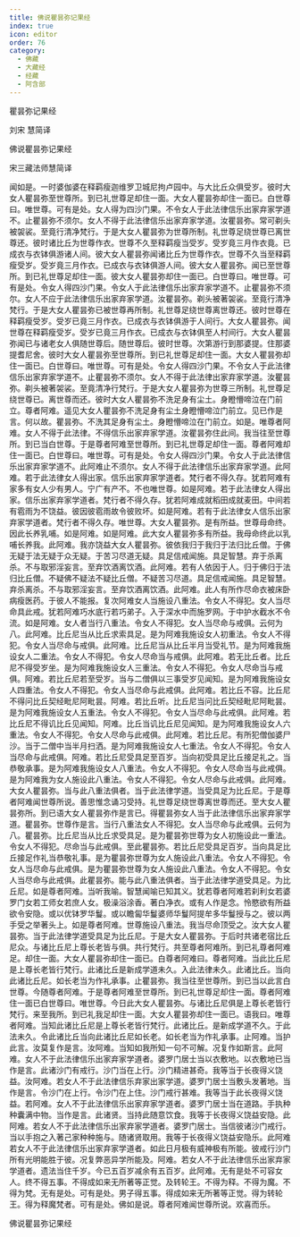 ```yaml
---
title: 佛说瞿昙弥记果经
index: true
icon: editor
order: 76
category:
  - 佛藏
  - 大藏经
  - 经藏
  - 阿含部
---
```


  瞿昙弥记果经  

刘宋 慧简译  

佛说瞿昙弥记果经  

宋三藏法师慧简译  

闻如是。一时婆伽婆在释羁瘦迦维罗卫城尼拘卢园中。与大比丘众俱受岁。彼时大女人瞿昙弥至世尊所。到已礼世尊足却住一面。大女人瞿昙弥却住一面已。白世尊曰。唯世尊。可有是处。女人得为四沙门果。不令女人于此法律信乐出家弃家学道不。止瞿昙弥不须尔。女人不得于此法律信乐出家弃家学道。汝瞿昙弥。常可剃头被袈裟。至竟行清净梵行。于是大女人瞿昙弥为世尊所制。礼世尊足绕世尊已离世尊还。彼时诸比丘为世尊作衣。世尊不久至释羁瘦当受岁。受岁竟三月作衣竟。已成衣与衣钵俱游诸人间。彼大女人瞿昙弥闻诸比丘为世尊作衣。世尊不久当至释羁瘦受岁。受岁竟三月作衣。已成衣与衣钵俱游人间。彼大女人瞿昙弥。闻已至世尊所。到已礼世尊足却住一面。彼大女人瞿昙弥却住一面已。白世尊曰。唯世尊。可有是处。令女人得四沙门果。令女人于此法律信乐出家弃家学道不。止瞿昙弥不须尔。女人不应于此法律信乐出家弃家学道。汝瞿昙弥。剃头被著袈裟。至竟行清净梵行。于是大女人瞿昙弥已被世尊再所制。礼世尊足绕世尊离世尊还。彼时世尊在释羁瘦受岁。受岁已竟三月作衣。已成衣与衣钵俱游于人间行。大女人瞿昙弥。闻世尊在释羁瘦受岁。受岁已竟三月作衣。已成衣与衣钵俱至人村间行。大女人瞿昙弥闻已与诸老女人俱随世尊后。随世尊后。彼时世尊。次第游行到那婆提。住那婆提耆尼舍。彼时大女人瞿昙弥至世尊所。到已礼世尊足却住一面。大女人瞿昙弥却住一面已。白世尊曰。唯世尊。可有是处。令女人得四沙门果。不令女人于此法律信乐出家弃家学道不。止瞿昙弥不须尔。女人不得于此法律出家弃家学道。汝瞿昙弥。剃头被著袈裟。至竟清净行梵行。于是大女人瞿昙弥为世尊三所制。礼世尊足绕世尊已。离世尊而还。彼时大女人瞿昙弥不洗足身有尘土。身瞪懵啼泣在门前立。尊者阿难。遥见大女人瞿昙弥不洗足身有尘土身瞪懵啼泣门前立。见已作是言。何以故。瞿昙弥。不洗其足身有尘土。身瞪懵啼泣在门前立。如是。唯尊者阿难。女人不得于此法律。不得信乐出家弃家学道。汝瞿昙弥住此间。我当往至世尊所。到已当白世尊。于是尊者阿难至世尊所。到已礼世尊足却住一面。尊者阿难却住一面已。白世尊曰。唯世尊。可有是处。令女人得四沙门果。令女人于此法律信乐出家弃家学道不。此阿难止不须尔。女人不得于此法律信乐出家弃家学道。此阿难。若于此法律女人得出家。信乐出家弃家学道者。梵行者不得久存。犹若阿难有家多有女人少有男人。宁广有产不。不也唯世尊。如是阿难。若于此法律女人得出家。信乐出家弃家学道者。梵行者不得久存。犹若阿难成就稻田成就麦田。中间若有雹雨为不饶益。彼因彼雹雨故令彼败坏。如是阿难。若有于此法律女人信乐出家弃家学道者。梵行者不得久存。唯世尊。大女人瞿昙弥。是有所益。世尊母命终。因此长养乳哺。如是阿难。如是阿难。此大女人瞿昙弥多有所益。我母命终此以乳哺长养我。此阿难。我亦饶益大女人瞿昙弥。彼依我归于我归于法归比丘僧。于佛无疑于法无疑于众无疑。于苦习尽道无疑。具足信戒闻施。具足智慧。弃于杀离杀。不与取邪淫妄言。至弃饮酒离饮酒。此阿难。若有人依因于人。归于佛归于法归比丘僧。不疑佛不疑法不疑比丘僧。不疑苦习尽道。具足信戒闻施。具足智慧。弃杀离杀。不与取邪淫妄言。至弃饮酒离饮酒。此阿难。此人有所作尽命衣被床卧病瘦医药。于彼人不能报。复次阿难女人当施设八重法。令女人不得犯。女人当尽命具此戒。犹若阿难巧水底行若巧弟子。入于深水中而施罗网。于中护水截水不令流。如是阿难。女人者当行八重法。令女人不得犯。女人当尽命与戒俱。云何为八。此阿难。比丘尼当从比丘求索具足。是为阿难我施设女人初重法。令女人不得犯。令女人当尽命与戒俱。此阿难。比丘尼当从比丘半月当受礼节。是为阿难我施设女人二重法。令女人不得犯。令女人尽命当与戒俱。此阿难。若无比丘者。比丘尼不得受岁坐。是为阿难我施设女人三重法。令女人不得犯。令女人尽命当与戒俱。阿难。若比丘尼若至受岁。当与二僧俱以三事受岁见闻知。是为阿难我施设女人四重法。令女人不得犯。令女人当尽命与此戒俱。此阿难。若比丘不容。比丘尼不得问比丘契经毗尼阿毗昙。阿难。若比丘听。比丘尼当问比丘契经毗尼阿毗昙。是为阿难我施设女人五重法。令女人不得犯。令女人当尽命与此戒俱。此阿难。若比丘尼不得讥比丘见闻知。阿难。比丘当讥比丘尼见闻知。是为阿难我施设女人六重法。令女人不得犯。令女人尽命与此戒俱。此阿难。若比丘尼。有所犯僧伽婆尸沙。当于二僧中当半月扫洒。是为阿难我施设女人七重法。令女人不得犯。令女人当尽命与此戒俱。阿难。若比丘尼受具足至百岁。当向初受具足比丘接足礼之。当恭敬承事。是为阿难我施设女人八重法。令女人不得犯。令女人尽命当与此戒俱。是为阿难我为女人施设此八重法。令女人不得犯。令女人尽命与此戒俱。此阿难。大女人瞿昙弥。当与此八重法俱者。当于此法律学道。当受具足为比丘尼。于是尊者阿难闻世尊所说。善思惟念诵习受持。礼世尊足绕世尊离世尊而还。至大女人瞿昙弥所。到已语大女人瞿昙弥作是言已。得瞿昙弥女人当于此法律信乐出家弃家学道。瞿昙弥。世尊作是言。当行八重法女人不得犯。女人当尽命与此戒俱。云何为八。瞿昙弥。比丘尼当从比丘求受具足。是为瞿昙弥世尊为女人初施设此一重法。令女人不得犯。尽命当与此戒俱。至此瞿昙弥。若比丘尼受具足百岁。当向具足比丘接足作礼当恭敬礼事。是为瞿昙弥世尊为女人施设此八重法。令女人不得犯。令女人当尽命与此戒俱。是为瞿昙弥世尊为女人施设此八重法。令女人不得犯。令女人当尽命与此戒俱。此瞿昙弥。能与此八重法俱者。当于此法律学道受具足。为比丘尼。如是尊者阿难。当听我喻。智慧闻喻已知其义。犹若尊者阿难若刹利女若婆罗门女若工师女若庶人女。极澡浴涂香。著白净衣。或有人作是念。怜愍欲有所益欲令安隐。或以优钵罗华鬘。或以瞻匐华鬘婆师华鬘阿提牟多华鬘授与之。彼以两手受之举著头上。如是尊者阿难。世尊施设八重法。我当尽命顶受之。汝大女人瞿昙弥。当于此法律学道受具足为比丘尼。于是大女人瞿昙弥。于后时共诸老宿比丘尼众。与诸比丘尼上尊长老皆与俱。共行梵行。共至尊者阿难所。到已礼尊者阿难足。却住一面。大女人瞿昙弥却住一面已。白尊者阿难曰。尊者阿难。当此比丘尼是上尊长老皆行梵行。此诸比丘是新成学道未久。入此法律未久。此诸比丘。当向此诸比丘尼。如长老当为作礼承事。止瞿昙弥。我当往至世尊所。到已当以此言白世尊。今随尊者阿难。于是尊者阿难至世尊所。到已礼世尊足却住一面。尊者阿难住一面已白世尊曰。唯世尊。今日此大女人瞿昙弥。与诸比丘尼俱是上尊长老皆行梵行。来至我所。到已礼我足却住一面。大女人瞿昙弥却住一面已。语我曰。唯尊者阿难。当知此诸比丘尼是上尊长老皆行梵行。此诸比丘。是新成学道不久。于此法未久。令此诸比丘当向此诸比丘尼如长老。如长老当为作礼承事。止阿难。当护此言。汝莫复作是言。汝阿难。当知如我所知一句不可解。况复作如斯言。此阿难。女人不于此法律信乐出家弃家学道者。婆罗门居士当以衣敷地。以衣敷地已当作是言。此诸沙门有戒行。沙门当在上行。沙门精进甚奇。我等当于长夜得义饶益。汝阿难。若女人不于此法律信乐弃家出家学道。婆罗门居士当敷头发著地。当作是言。令沙门在上行。令沙门在上住。沙门戒行甚难。我等当于此长夜得义饶益。若阿难。女人不于此法律信乐出家弃家学道者。婆罗门居士当在道路。手执种种囊满中物。当作是言。此诸贤。当持此随意饮食。我等于长夜得义饶益安隐。此阿难。若女人不于此法律信乐出家弃家学道者。婆罗门居士。当信彼诸沙门戒行。当以手抱之入著己家种种施与。随诸贤取用。我等于长夜得义饶益安隐乐。此阿难若女人不于此法律信乐出家弃家学道者。如此日月极有威神极有所能。彼戒行沙门所有光明能胜于彼。况复弊恶异学所能及。阿难。若女人不于此法律信乐出家弃家学道者。遗法当住千岁。今已五百岁减余有五百岁。此阿难。无有是处不可容女人。终不得五事。不得成如来无所著等正觉。及转轮王。不得为释。不得为魔。不得为梵。无有是处。可有是处。男子得五事。得成如来无所著等正觉。得为转轮王。得为释魔梵者。可有是处。佛如是说。尊者阿难闻世尊所说。欢喜而乐。  

佛说瞿昙弥记果经  
